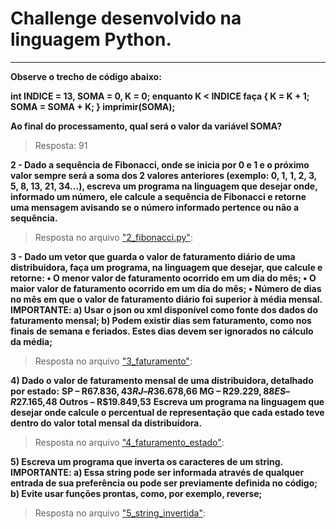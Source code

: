 # Challenge desenvolvido na linguagem Python.

---

**Observe o trecho de código abaixo:**

**int INDICE = 13, SOMA = 0, K = 0;
enquanto K < INDICE faça
{
K = K + 1;
SOMA = SOMA + K;
}
imprimir(SOMA);**

**Ao final do processamento, qual será o valor da variável SOMA?**

>Resposta: 91


**2 - Dado a sequência de Fibonacci, onde se inicia por 0 e 1 e o próximo valor sempre será a soma dos 2 valores anteriores (exemplo: 0, 1, 1, 2, 3, 5, 8, 13, 21, 34...), escreva um programa na linguagem que desejar onde, informado um número, ele calcule a sequência de Fibonacci e retorne uma mensagem avisando se o número informado pertence ou não a sequência.**
>Resposta no arquivo ["2_fibonacci.py"]:


**3 - Dado um vetor que guarda o valor de faturamento diário de uma distribuidora, faça um programa, na linguagem que desejar, que calcule e retorne:
• O menor valor de faturamento ocorrido em um dia do mês;
• O maior valor de faturamento ocorrido em um dia do mês;
• Número de dias no mês em que o valor de faturamento diário foi superior à média mensal.**
**IMPORTANTE:
a) Usar o json ou xml disponível como fonte dos dados do faturamento mensal;
b) Podem existir dias sem faturamento, como nos finais de semana e feriados. Estes dias devem ser ignorados no cálculo da média;**
>Resposta no arquivo ["3_faturamento"]:


**4) Dado o valor de faturamento mensal de uma distribuidora, detalhado por estado:**
**SP – R$67.836,43
RJ – R$36.678,66
MG – R$29.229,88
ES – R$27.165,48
Outros – R$19.849,53**
**Escreva um programa na linguagem que desejar onde calcule o percentual de representação que cada estado teve dentro do valor total mensal da distribuidora.**
>Resposta no arquivo ["4_faturamento_estado"]:


**5) Escreva um programa que inverta os caracteres de um string.**
**IMPORTANTE:
a) Essa string pode ser informada através de qualquer entrada de sua preferência ou pode ser previamente definida no código;
b) Evite usar funções prontas, como, por exemplo, reverse;**
>Resposta no arquivo ["5_string_invertida"]:



["2_fibonacci.py"]: <https://github.com/AmandaWillrich/targetsystemschallenge/2_fibonaccy.py>
["3_faturamento"]: <https://github.com/AmandaWillrich/targetsystemschallenge/3_faturamento.py>
["4_faturamento_estado"]: <https://github.com/AmandaWillrich/targetsystemschallenge/4_faturamento_estado.py>
["5_string_invertida"]: <https://github.com/AmandaWillrich/targetsystemschallenge/5_string_invertida.py>
